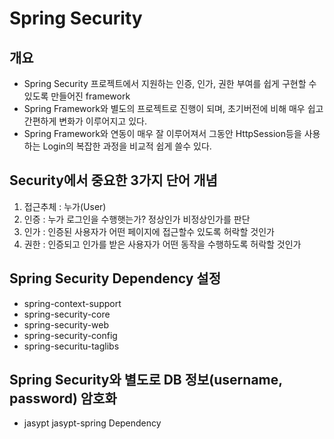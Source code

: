 # Spring Security

## 개요
* Spring Security 프로젝트에서 지원하는 인증, 인가, 권한 부여를 쉽게
구현할 수 있도록 만들어진 framework
* Spring Framework와 별도의 프로젝트로 진행이 되며, 초기버전에 비해 매우
쉽고 간편하게 변화가 이루어지고 있다.
* Spring Framework와 연동이 매우 잘 이루어져서 그동안 HttpSession등을
사용하는 Login의 복잡한 과정을 비교적 쉽게 쓸수 있다.

## Security에서 중요한 3가지 단어 개념
1. 접근추체 : 누가(User)
2. 인증 : 누가 로그인을 수행햇는가? 정상인가 비정상인가를 판단
3. 인가 : 인증된 사용자가 어떤 페이지에 접근할수 있도록 허락할 것인가
4. 권한 : 인증되고 인가를 받은 사용자가 어떤 동작을 수행하도록 허락할 것인가

## Spring Security Dependency 설정
* spring-context-support
* spring-security-core
* spring-security-web
* spring-security-config
* spring-securitu-taglibs

## Spring Security와 별도로 DB 정보(username, password) 암호화
* jasypt jasypt-spring Dependency